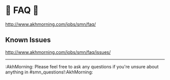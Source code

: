 # :thinking: FAQ :thinking:

<http://www.akhmorning.com/jobs/smn/faq/>

## Known Issues

<http://www.akhmorning.com/jobs/smn/faq/issues/>

---

:AkhMorning: Please feel free to ask any questions if you're unsure about anything in #smn_questions!:AkhMorning: